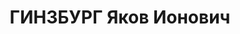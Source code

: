 ---
title: ГИНЗБУРГ Яков Ионович
description: "Род. в 1905, Украина, Херсонская губ., г. Берислав, еврей, обр.: среднее,\
  \ член ВКП(б) с 1929. Проживал: Украинская ССР, г. Харьков, пер. Саммеровский, 3,\
  \ кв. 126. Инструктор, заместитель председателя Хар. облпотребсоюза, сахарная секция\
  \ \n  Арестован 17.09.1937. Обв. по ст. 54-7-11 (участник контрреволюционной троцкистской\
  \ организации). Приговор: ВК ВС СССР, 05.12.1937 – ВМН. Расстрелян 06.12.1937. \n\
  \  Реабилитирован 27.07.1957"
---